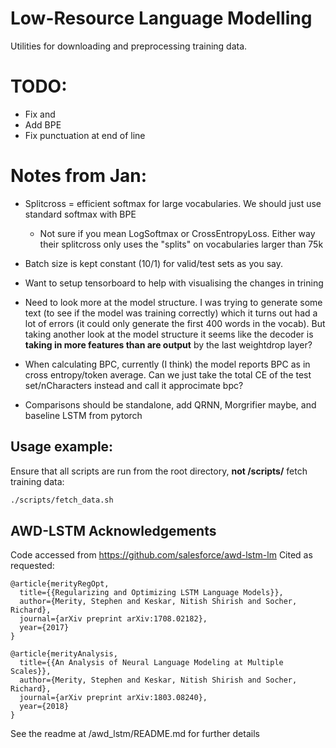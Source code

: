 # Low-Resource Language Modelling

Utilities for downloading and preprocessing training data.

# TODO:
- Fix <unk> and <eos>
- Add BPE
- Fix punctuation at end of line

# Notes from Jan:
- Splitcross = efficient softmax for large vocabularies. We should just use standard softmax with BPE
    - Not sure if you mean LogSoftmax or CrossEntropyLoss. Either way their splitcross only uses the "splits" on vocabularies larger than 75k
- Batch size is kept constant (10/1) for valid/test sets as you say.
- Want to setup tensorboard to help with visualising the changes in trining
- Need to look more at the model structure. I was trying to generate some text (to see if the model was training correctly) 
which it turns out had a lot of errors (it could only generate the first 400 words in the vocab). 
But taking another look at the model structure it seems like the decoder is **taking in more features than are output** by the last weightdrop layer?

- When calculating BPC, currently (I think) the model reports BPC as in cross entropy/token average. Can we just take the total CE of the test set/nCharacters instead and call it approcimate bpc?

- Comparisons should be standalone, add QRNN, Morgrifier maybe, and baseline LSTM from pytorch


## Usage example:
Ensure that all scripts are run from the root directory, <b>not /scripts/</b>
fetch training data:
```bash
./scripts/fetch_data.sh
```

## AWD-LSTM Acknowledgements
Code accessed from https://github.com/salesforce/awd-lstm-lm 
Cited as requested:
```
@article{merityRegOpt,
  title={{Regularizing and Optimizing LSTM Language Models}},
  author={Merity, Stephen and Keskar, Nitish Shirish and Socher, Richard},
  journal={arXiv preprint arXiv:1708.02182},
  year={2017}
}
```

```
@article{merityAnalysis,
  title={{An Analysis of Neural Language Modeling at Multiple Scales}},
  author={Merity, Stephen and Keskar, Nitish Shirish and Socher, Richard},
  journal={arXiv preprint arXiv:1803.08240},
  year={2018}
}
```
See the readme at /awd_lstm/README.md for further details